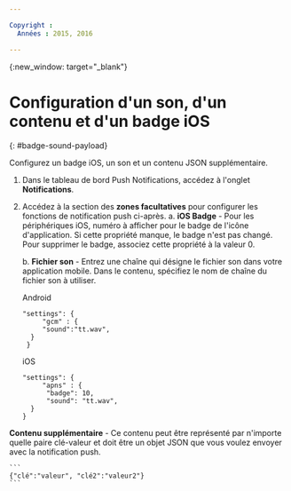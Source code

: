 ```yaml
---

Copyright :
  Années : 2015, 2016

---
```


{:new_window: target="_blank"}
# Configuration d'un son, d'un contenu et d'un badge iOS

{: #badge-sound-payload}

Configurez un badge iOS, un son et un contenu JSON supplémentaire.

1. Dans le tableau de bord Push Notifications, accédez à l'onglet **Notifications**.
2. Accédez à la section des **zones facultatives** pour configurer les fonctions de notification push ci-après. 
	a. **iOS Badge** - Pour les périphériques iOS, numéro à afficher pour le badge de l'icône d'application. Si cette propriété manque, le badge n'est pas changé. Pour supprimer le badge, associez cette propriété à la valeur 0.

	b. **Fichier son** - Entrez une chaîne qui désigne le fichier son dans votre application mobile. Dans le contenu, spécifiez le nom de
chaîne du fichier son à utiliser.


	Android

	```
	"settings": {
	     "gcm" : {
	     "sound":"tt.wav",
	  }
	 }  
	```

	iOS

	```
	"settings": {
	     "apns" : {
	      "badge": 10,
	      "sound": "tt.wav",
	  }
	}
	``` 		
**Contenu supplémentaire** - Ce contenu peut être représenté par n'importe quelle paire clé-valeur et doit être un objet JSON que
vous voulez envoyer avec la notification push.

	```
	{"clé":"valeur", "clé2":"valeur2"}
	```
